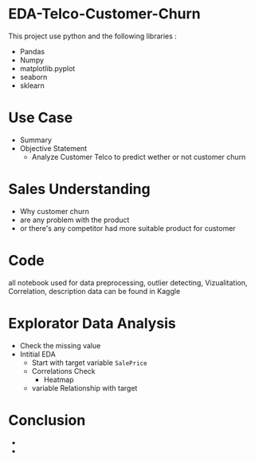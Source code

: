 # EDA-Telco-Customer-Churn

This project use python and the following libraries : 
 - Pandas
 - Numpy
 - matplotlib.pyplot
 - seaborn
 - sklearn 
  
# Use Case
- Summary
- Objective Statement
  -  Analyze Customer Telco to predict wether or not customer churn
  
# Sales Understanding
- Why customer churn
- are any problem with the product
- or there's any competitor had more suitable product for customer

# Code
all notebook used for data preprocessing, outlier detecting, Vizualitation, Correlation, description data can be found in Kaggle

# Explorator Data Analysis
- Check the missing value
- Intitial EDA
  - Start with target variable `SalePrice`
  - Correlations Check
    - Heatmap
  - variable Relationship with target

# Conclusion
-
-

